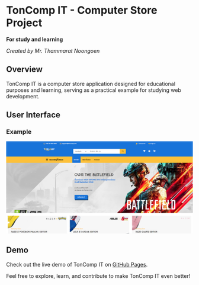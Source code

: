 # TonComp IT - Computer Store Project

**For study and learning**

*Created by Mr. Thammarat Noongoen*

## Overview

TonComp IT is a computer store application designed for educational purposes and learning, serving as a practical example for studying web development.

## User Interface

### Example
![App UI](ton_comp.png)

## Demo

Check out the live demo of TonComp IT on [GitHub Pages](https://tonzm.github.io/TONCOMP_IT/).

Feel free to explore, learn, and contribute to make TonComp IT even better!
